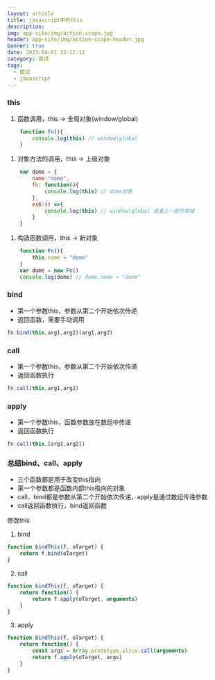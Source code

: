 ```yaml
---
layout: article
title: javascript中的this
description: 
img: app-site/img/action-scope.jpg
header: app-site/img/action-scope-header.jpg
banner: true
date: 2023-04-01 12:12:12
category: 面试
tags:
  - 面试
  - javascript
---
```



### this

1. 函数调用，this -> 全局对象(window/global)
```javascript
	function fn(){
		console.log(this) // window\global 
	}
```
1. 对象方法的调用，this -> 上级对象
```javascript
	var dome = {
		name:"dome",
		fn: function(){
			console.log(this) // dome对象
		},
		es6:() =>{
			console.log(this) // window\global 或者上一层作用域
		}
	}
```
1. 构造函数调用，this -> 新对象
```javascript
	function Fn(){
		this.name = "dome"
	}
	var dome = new Fn()
	console.log(dome) // dome.name = "dome" 
```

### bind

- 第一个参数this，参数从第二个开始依次传递
- 返回函数，需要手动调用

```javascript
fn.bind(this,arg1,arg2)(arg1,arg2)
```


### call

- 第一个参数this，参数从第二个开始依次传递
- 返回函数执行

```javascript
fn.call(this,arg1,arg2)
```

### apply


- 第一个参数this，函数参数放在数组中传递
- 返回函数执行

```javascript
fn.call(this,[arg1,arg2])
```


### 总结bind、call、apply

- 三个函数都是用于改变this指向
- 第一个参数都是函数内部this指向的对象
- call、bind都是参数从第二个开始依次传递，apply是通过数组传递参数
- call返回函数执行，bind返回函数


修改this

1. bind

```javascript
function bindThis(f, oTarget) {
    return f.bind(oTarget)
}
```

2. call

```javascript
function bindThis(f, oTarget) {
    return function() {
        return f.apply(oTarget, arguments)
    }
}
```

3. apply

```javascript
function bindThis(f, oTarget) {
    return function() {
		const args = Array.prototype.slice.call(arguments)
        return f.apply(oTarget, args)
    }
}
```